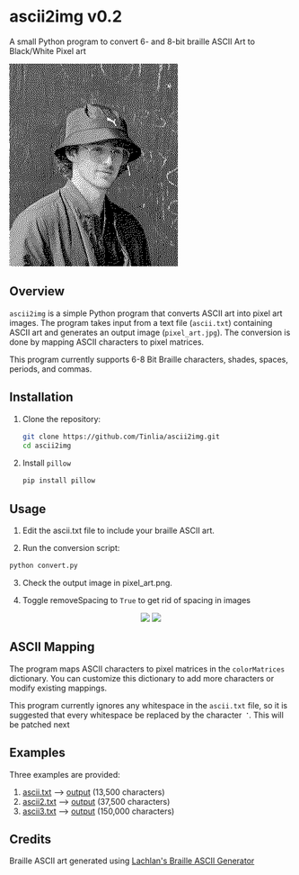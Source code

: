 # ascii2img v0.2
A small Python program to convert 6- and 8-bit braille ASCII Art to Black/White Pixel art


![Pixel Art](/images/pixel_art.png) 

## Overview

`ascii2img` is a simple Python program that converts ASCII art into pixel art images. The program takes input from a text file (`ascii.txt`) containing ASCII art and generates an output image (`pixel_art.jpg`). The conversion is done by mapping ASCII characters to pixel matrices. 

This program currently supports 6-8 Bit Braille characters, shades, spaces, periods, and commas.

## Installation

1. Clone the repository:

   ```bash
   git clone https://github.com/Tinlia/ascii2img.git
   cd ascii2img
   ```
2. Install `pillow`
   ```bash
   pip install pillow
   ```

## Usage

1. Edit the ascii.txt file to include your braille ASCII art.

2. Run the conversion script:

```bash
python convert.py
```

3. Check the output image in pixel_art.png.

4. Toggle removeSpacing to `True` to get rid of spacing in images
<p align="center">
  <img src="https://cdn.discordapp.com/attachments/766387914136485948/1180631571666059344/spaceTrue.jpg?ex=657e1fd5&is=656baad5&hm=460c59181f56e3bd88a2842d5bd0f905a7ab9ce10a20b95ed0c8d9eaa4f1341a&"  width=100px/> <img src="https://cdn.discordapp.com/attachments/766387914136485948/1180631571905126470/spaceFalse.jpg?ex=657e1fd5&is=656baad5&hm=7c6f833f3e5b48c90403bf1886989e23152a7b4843e34fadf89315f391689db9&" width=100px/>
</p>

## ASCII Mapping
The program maps ASCII characters to pixel matrices in the `colorMatrices` dictionary. You can customize this dictionary to add more characters or modify existing mappings.

This program currently ignores any whitespace in the `ascii.txt` file, so it is suggested that every whitespace be replaced by the character `⠈`. This will be patched next

## Examples
Three examples are provided:  
 1. [ascii.txt](/inputs/ascii.txt) --> [output](/images/pixel_art.png) (13,500 characters)
 2. [ascii2.txt](/inputs/ascii2.txt) --> [output](/images/pixel_art2.png) (37,500 characters)
 3. [ascii3.txt](/inputs/ascii3.txt) --> [output](/images/pixel_art3.png) (150,000 characters)

## Credits
Braille ASCII art generated using [Lachlan's Braille ASCII Generator](https://lachlanarthur.github.io/Braille-ASCII-Art/)
